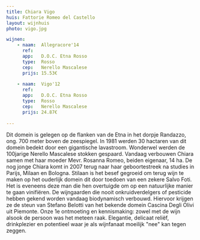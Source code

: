 ```yaml
---
title: Chiara Vigo
huis: Fattorie Romeo del Castello
layout: wijnhuis
photo: vigo.jpg

wijnen:
    - naam:  Allegracore'14
      ref:   
      app:   D.O.C. Etna Rosso
      type:  Rosso
      cep:   Nerello Mascalese
      prijs: 15.53€
    
    - naam:  Vigo'12
      ref:   
      app:   D.O.C. Etna Rosso
      type:  Rosso
      cep:   Nerello Mascalese
      prijs: 24.87€
    
---
```

Dit domein is gelegen op de flanken van de Etna in het dorpje Randazzo, ong. 700 meter boven de zeespiegel. In 1981 werden 30 hactaren van dit domein bedekt door een gigantische lavastroom. Wonderwel werden de 100jarige Nerello Mascalese stokken gespaard. Vandaag verbouwen Chiara samen met haar moeder Mevr. Rosanna Romeo, beiden eigenaar, 14 ha.
De nog jonge Chiara komt in 2007 terug naar haar geboortestreek na studies in Parijs, Milaan en Bologna. Stilaan is het besef gegroeid om terug wijn te maken op het ouderlijk domein dit door toedoen van een zekere Salvo Foti. Het is eveneens deze man die hen overtuigde om op een natuurlijke manier te gaan vinifiëren. 
De wijngaarden die nooit onkruidverdelgers of pesticide hebben gekend worden vandaag biodynamisch verbouwd. Hiervoor krijgen ze de steun van Stefano Belotti van het bekende domein Cascina Degli Olivi uit Piemonte. Onze 1e ontmoeting en kennismaking: zowel met de wijn alsook de persoon was het meteen raak. Elegantie, delicaat reliëf, drinkplezier en potentieel waar je als wijnfanaat moeilijk "nee" kan tegen zeggen. 
  

